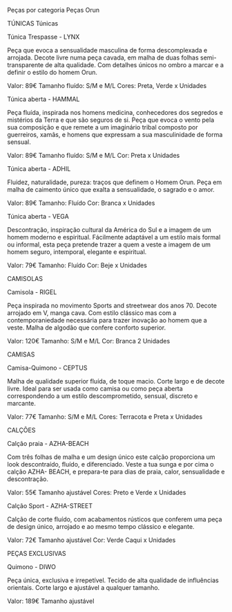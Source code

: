 Peças por categoria
Peças Orun

TÚNICAS Túnicas

Túnica Trespasse - LYNX

Peça que evoca a sensualidade masculina de forma descomplexada e arrojada. Decote livre numa peça cavada, em malha de duas folhas semi-transparente de alta qualidade. Com detalhes únicos no ombro a marcar e a definir o estilo do homem Orun.

Valor: 89€
Tamanho fluído: S/M e M/L
Cores: Preta, Verde
x Unidades

Túnica aberta - HAMMAL

Peça fluída, inspirada nos homens medicina, conhecedores dos segredos e mistérios da Terra e que são seguros de si. Peça que evoca o vento pela sua composição e que remete a um imaginário tribal composto por guerreiros, xamãs, e homens que expressam a sua masculinidade de forma sensual.

Valor: 89€
Tamanho fluído: S/M e M/L
Cor: Preta
x Unidades

Túnica aberta - ADHIL

Fluidez, naturalidade, pureza: traços que definem o Homem Orun. Peça em malha de caimento único que exalta a sensualidade, o sagrado e o amor.

Valor: 89€
Tamanho: Fluído
Cor: Branca
x Unidades

Túnica aberta - VEGA

Descontração, inspiração cultural da América do Sul e a imagem de um homem moderno e espiritual. Fácilmente adaptável a um estilo mais formal ou informal, esta peça pretende trazer a quem a veste a imagem de um homem seguro, intemporal, elegante e espiritual.

Valor: 79€
Tamanho: Fluído
Cor: Beje
x Unidades

CAMISOLAS

Camisola - RIGEL

Peça inspirada no movimento Sports and streetwear dos anos 70. Decote arrojado em V, manga cava. Com estilo clássico mas com a contemporaniedade necessária para trazer inovação ao homem que a veste. Malha de algodão que confere conforto superior.

Valor: 120€
Tamanho: S/M e M/L
Cor: Branca
2 Unidades

CAMISAS

Camisa-Quimono - CEPTUS

Malha de qualidade superior fluída, de toque macio. Corte largo e de decote livre. Ideal para ser usada como camisa ou como peça aberta correspondendo a um estilo descomprometido, sensual, discreto e marcante.

Valor: 77€
Tamanho: S/M e M/L
Cores: Terracota e Preta
x Unidades

CALÇÕES

Calção praia - AZHA-BEACH

Com três folhas de malha e um design único este calção proporciona um look descontraído, fluído, e diferenciado. Veste a tua sunga e por cima o calção AZHA- BEACH, e prepara-te para dias de praia, calor, sensualidade e descontração.

Valor: 55€
Tamanho ajustável
Cores: Preto e Verde
x Unidades

Calção Sport - AZHA-STREET

Calção de corte fluído, com acabamentos rústicos que conferem uma peça de design único, arrojado e ao mesmo tempo clássico e elegante.

Valor: 72€
Tamanho ajustável
Cor: Verde Caqui
x Unidades

PEÇAS EXCLUSIVAS

Quimono - DIWO

Peça única, exclusiva e irrepetível. Tecido de alta qualidade de influências orientais. Corte largo e ajustável a qualquer tamanho.

Valor: 189€
Tamanho ajustável
